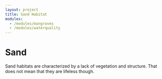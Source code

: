```yaml
---
layout: project
title: Sand Habitat
modules:
  - /modules/mangroves
  - /modules/waterquality
---
```


# Sand

Sand habitats are characterized by a lack of vegetation and structure. That does
not mean that they are lifeless though.
